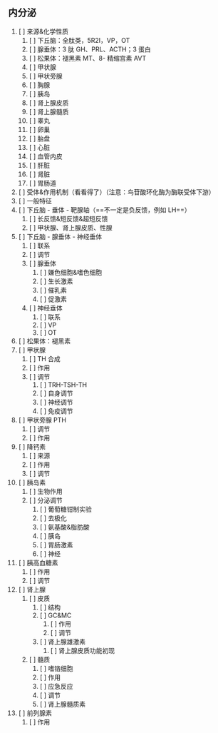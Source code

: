 ## 内分泌
1. [ ] 来源&化学性质
	1. [ ] 下丘脑：全肽类，5R2I，VP，OT
	2. [ ] 腺垂体：3 肽 GH、PRL、ACTH；3 蛋白
	3. [ ] 松果体：褪黑素 MT、8- 精缩宫素 AVT
	4. [ ] 甲状腺
	5. [ ] 甲状旁腺
	6. [ ] 胸腺
	7. [ ] 胰岛
	8. [ ] 肾上腺皮质
	9. [ ] 肾上腺髓质
	10. [ ] 睾丸
	11. [ ] 卵巢
	12. [ ] 胎盘
	13. [ ] 心脏
	14. [ ] 血管内皮
	15. [ ] 肝脏
	16. [ ] 肾脏
	17. [ ] 胃肠道
2. [ ] 受体&作用机制（看看得了）（注意：鸟苷酸环化酶为酶联受体下游）
3. [ ] 一般特征
4. [ ] 下丘脑 - 垂体 - 靶腺轴（==不一定是负反馈，例如 LH==）
	1. [ ] 长反馈&短反馈&超短反馈
	2. [ ] 甲状腺、肾上腺皮质、性腺
5. [ ] 下丘脑 - 腺垂体 - 神经垂体
	1. [ ] 联系
	2. [ ] 调节
	3. [ ] 腺垂体
		1. [ ] 嫌色细胞&嗜色细胞
		2. [ ] 生长激素
		3. [ ] 催乳素
		4. [ ] 促激素
	4. [ ] 神经垂体
		1. [ ] 联系
		2. [ ] VP
		3. [ ] OT
6. [ ] 松果体：褪黑素
7. [ ] 甲状腺
	1. [ ] TH 合成
	2. [ ] 作用
	3. [ ] 调节
		1. [ ] TRH-TSH-TH
		2. [ ] 自身调节
		3. [ ] 神经调节
		4. [ ] 免疫调节
8. [ ] 甲状旁腺 PTH
	1. [ ] 调节
	2. [ ] 作用
9. [ ] 降钙素
	1. [ ] 来源
	2. [ ] 作用
	3. [ ] 调节
10. [ ] 胰岛素
	1. [ ] 生物作用
	2. [ ] 分泌调节
		1. [ ] 葡萄糖钳制实验
		2. [ ] 去极化
		3. [ ] 氨基酸&脂肪酸
		4. [ ] 胰岛
		5. [ ] 胃肠激素
		6. [ ] 神经
11. [ ] 胰高血糖素
	1. [ ] 作用
	2. [ ] 调节
12. [ ] 肾上腺
	1. [ ] 皮质
		1. [ ] 结构
		2. [ ] GC&MC
			1. [ ] 作用
			2. [ ] 调节
		3. [ ] 肾上腺雄激素
			1. [ ] 肾上腺皮质功能初现
	2. [ ] 髓质
		1. [ ] 嗜铬细胞
		2. [ ] 作用
		3. [ ] 应急反应
		4. [ ] 调节
		5. [ ] 肾上腺髓质素
13. [ ] 前列腺素
	1. [ ] 作用